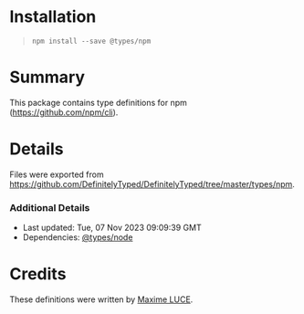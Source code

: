 # Installation
> `npm install --save @types/npm`

# Summary
This package contains type definitions for npm (https://github.com/npm/cli).

# Details
Files were exported from https://github.com/DefinitelyTyped/DefinitelyTyped/tree/master/types/npm.

### Additional Details
 * Last updated: Tue, 07 Nov 2023 09:09:39 GMT
 * Dependencies: [@types/node](https://npmjs.com/package/@types/node)

# Credits
These definitions were written by [Maxime LUCE](https://github.com/SomaticIT).
